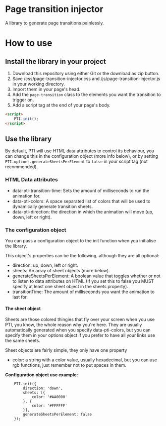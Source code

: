 # Page transition injector

A library to generate page transitions painlessly.

# How to use
## Install the library in your project
1. Download this repository using either Git or the download as zip button.
2. Save /css/page-transition-injector.css and /js/page-transition-injector.js in your working directory.
3. Import them in your page's head.
5. Add the `page-transition` class to the elements you want the transition to trigger on.
4. Add a script tag at the end of your page's body.

```HTML
<script>
    PTI.init();
</script>
```


## Use the library
By default, PTI will use HTML data attributes to control its behaviour, you can change this in the configuration object (more info below), or by setting `PTI.options.generateSheetsPerElement` to `false` in your script tag (not recommended).

### HTML Data attributes
- data-pti-transition-time: Sets the amount of milliseconds to run the animation for.
- data-pti-colors: A space separated list of colors that will be used to dynamically generate transition sheets.
- data-pti-direction: the direction in which the animation will move (up, down, left or right).

### The configuration object
You can pass a configuration object to the init function when you initialise the library.

This object's properties can be the following, although they are all optional:
- direction: up, down, left or right.
- sheets: An array of sheet objects (more below).
- generateSheetsPerElement: A boolean value that toggles whether or not to listen to data attributes on HTML (If you set this to false you MUST specify at least one sheet object in the sheets property).
- transitionTime: The amount of milliseconds you want the animation to last for.

#### The sheet object
Sheets are those colored thingies that fly over your screen when you use PTI, you know, the whole reason why you're here. They are usually automatically generated when you specify data-pti-colors, but you can specify them in your options object if you prefer to have all your links use the same sheets.

Sheet objects are fairly simple, they only have one property
- color: a string with a color value, usually hexadecimal, but you can use rgb functions, just remember not to put spaces in them.

**Configuration object use example:**
```Js
    PTI.init({
        direction: 'down',
        sheets: [{
            color: '#AA0000'
        }, {
            color: '#FFFFFF'
        }],
        generateSheetsPerElement: false
    });
```
